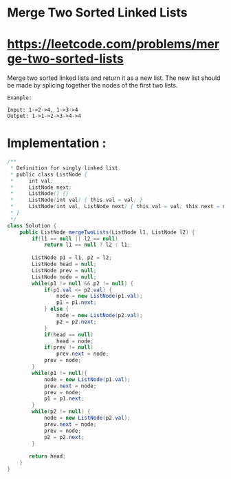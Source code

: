 # Merge Two Sorted Linked Lists
# https://leetcode.com/problems/merge-two-sorted-lists

Merge two sorted linked lists and return it as a new list. The new list should be made by splicing together the nodes of the first two lists.
```
Example:

Input: 1->2->4, 1->3->4
Output: 1->1->2->3->4->4
```

# Implementation :

```java
/**
 * Definition for singly-linked list.
 * public class ListNode {
 *     int val;
 *     ListNode next;
 *     ListNode() {}
 *     ListNode(int val) { this.val = val; }
 *     ListNode(int val, ListNode next) { this.val = val; this.next = next; }
 * }
 */
class Solution {
    public ListNode mergeTwoLists(ListNode l1, ListNode l2) {
        if(l1 == null || l2 == null)
            return l1 == null ? l2 : l1;
        
        ListNode p1 = l1, p2 = l2;
        ListNode head = null;
        ListNode prev = null;
        ListNode node = null;
        while(p1 != null && p2 != null) {
            if(p1.val <= p2.val) {
                node = new ListNode(p1.val);
                p1 = p1.next;
            } else {
                node = new ListNode(p2.val);
                p2 = p2.next;
            }
            if(head == null)
                head = node;
            if(prev != null)
                prev.next = node;
            prev = node;
        }
        while(p1 != null){
            node = new ListNode(p1.val);
            prev.next = node;
            prev = node;
            p1 = p1.next;
        }
        while(p2 != null) {
            node = new ListNode(p2.val);
            prev.next = node;
            prev = node;
            p2 = p2.next;
        }
        
       return head; 
    }
}
```

